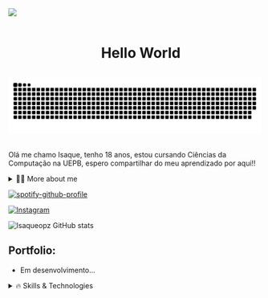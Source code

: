 <!--divisor-->
<img src="https://user-images.githubusercontent.com/73097560/115834477-dbab4500-a447-11eb-908a-139a6edaec5c.gif">

<!--título-->
<div id="user-content-toc">
  <ul align="center">
    <summary><h1 style="display: inline-block">Hello World</h1></summary>
</div>

<!--- snake --->
<div align="center">
  <img  src="https://github.com/1999AZZAR/1999AZZAR/blob/main/resources/img/grid-snake.svg"
       alt="snake" /></a>
</div>

<br>

<!-- Presentation -->
<p>
 Olá me chamo Isaque, tenho 18 anos, estou cursando Ciências da Computação na UEPB, espero compartilhar do meu aprendizado por aqui!!


</p>

<!-- Dropdown -->
<details>
  <summary>👨‍💻 More about me</summary>

sou uma pessoa extremamente esforçada, quero aprender o máximo que conseguir para me tornar um dos melhores progamadores.
</details>

[![spotify-github-profile](https://spotify-github-profile.vercel.app/api/view?uid=31nrzxvsa6l5yakzpocljqew5lda&cover_image=true&theme=novatorem&show_offline=false&background_color=121212&interchange=false&bar_color=53b14f&bar_color_cover=false)](https://github.com/kittinan/spotify-github-profile)

<!-- Links -->
[![Instagram](https://img.shields.io/badge/Instagram-E4405F?style=for-the-badge&logo=instagram&logoColor=white)](https://www.instagram.com/isaquerx_/)


<!-- GithubStats -->
![Isaqueopz GitHub stats](https://github-readme-stats.vercel.app/api?username=Isaqueopz&show_icons=true&theme=gotham)

<!-- Portfolio -->
## Portfolio:
- Em desenvolvimento...

<details>
  <summary>🔥 Skills & Technologies</summary>
  <!-- Skills: Programming Languages -->
<!-- GIF -->
<p align="left">
  <img align="center" src="https://github.com/VariableBee/VariableBee/assets/77739311/4e9f41af-6b57-49a7-b15a-74322e96b4d7" alt="Imagem">
</p>

## 🔥 Skills
<!-- Skills: Programming Languages -->
<div style="flex-basis: 48%;">
    <h3>Programming Languages</h3>
    <img align="center" alt="PYTHON" height="40" width="100" src="https://img.shields.io/badge/Python-3776AB?style=for-the-badge&logo=python&logoColor=white">
</div>
    	
    


